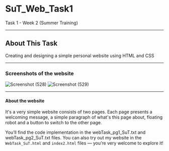 # SuT_Web_Task1
Task 1 - Week 2 (Summer Training)

--------
## About This Task
Creating and designing a simple personal website using HTML and CSS

---------
### Screenshots of the website

![Screenshot (528)](https://github.com/user-attachments/assets/1ee9418b-729f-4c57-ba64-f2dc695f2b3e)
![Screenshot (529)](https://github.com/user-attachments/assets/f4c5ab13-1d64-44da-b3a5-e08cba87d268)

---------
#### About the website
It's a very simple website consists of two pages. Each page presents a welcoming message, a simple paragraph of what's this page about, floating robot and a button to switch to the other page.

You’ll find the code implementation in the webTask_pg1_SuT.txt and webTask_pg2_SuT.txt files. You can also try out my website in the `WebTask_SuT.html` and `index2.html` files — you’re very welcome to explore it!
